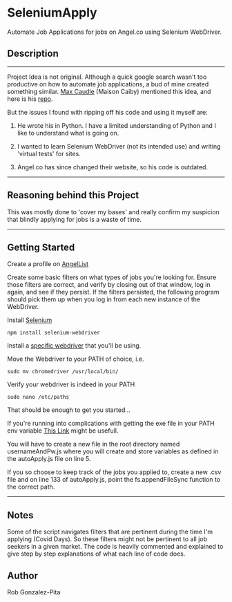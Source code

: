 # SeleniumApply

Automate Job Applications for jobs on Angel.co using Selenium WebDriver.

## Description

---

Project Idea is not original. Although a quick google search wasn't too productive on how to automate job applications, a bud of mine created something similar. [Max Caudle](http://maxcaudle.com/contact) (Maison Caiby) mentioned this idea, and here is his [repo](https://github.com/MasonCaiby/auto_app).

But the issues I found with ripping off his code and using it myself are:

1. He wrote his in Python. I have a limited understanding of Python and I like to understand what is going on.

2. I wanted to learn Selenium WebDriver (not its intended use) and writing 'virtual tests' for sites.

3. Angel.co has since changed their website, so his code is outdated.

---

## Reasoning behind this Project

This was mostly done to 'cover my bases' and really confirm my suspicion that blindly applying for jobs is a waste of time.

---

## Getting Started

Create a profile on [AngelList](https://angel.co/)

Create some basic filters on what types of jobs you're looking for. Ensure those filters are correct, and verify by closing out of that window, log in again, and see if they persist. If the filters persisted, the following program should pick them up when you log in from each new instance of the WebDriver.

Install [Selenium](https://www.npmjs.com/package/selenium-webdriver)

`npm install selenium-webdriver`

Install a [specific webdriver](https://www.selenium.dev/documentation/en/webdriver/driver_requirements/#quick-reference) that you'll be using.

Move the Webdriver to your PATH of choice, i.e.

`sudo mv chromedriver /usr/local/bin/`

Verify your webdriver is indeed in your PATH

`sudo nano /etc/paths`

That should be enough to get you started...

If you're running into complications with getting the exe file in your PATH env variable [This Link](https://www.kenst.com/2015/03/including-the-chromedriver-location-in-macos-system-path/) might be usefull.

You will have to create a new file in the root directory named usernameAndPw.js where you will create and store variables as defined in the autoApply.js file on line 5.

If you so choose to keep track of the jobs you applied to, create a new .csv file and on line 133 of autoApply.js, point the fs.appendFileSync function to the correct path.

---

## Notes

Some of the script navigates filters that are pertinent during the time I'm applying (Covid Days). So these filters might not be pertinent to all job seekers in a given market. The code is heavily commented and explained to give step by step explanations of what each line of code does.

## Author

Rob Gonzalez-Pita

